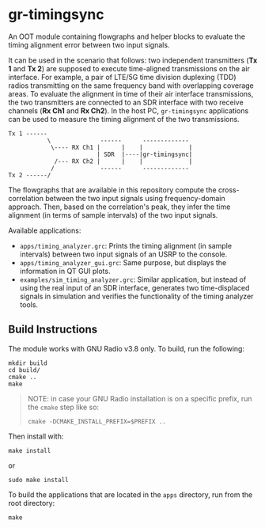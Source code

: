 # gr-timingsync

An OOT module containing flowgraphs and helper blocks to evaluate the timing
alignment error between two input signals.

It can be used in the scenario that follows: two independent transmitters (**Tx
1** and **Tx 2**) are supposed to execute time-aligned transmissions on the air
interface. For example, a pair of LTE/5G time division duplexing (TDD) radios
transmitting on the same frequency band with overlapping coverage areas. To
evaluate the alignment in time of their air interface transmissions, the two
transmitters are connected to an SDR interface with two receive channels (**Rx
Ch1** and **Rx Ch2**). In the host PC, `gr-timingsync` applications can be used
to measure the timing alignment of the two transmissions.

```
Tx 1 ------
           \              ------      -------------
            \---- RX Ch1 |      |    |             |
                         | SDR  |----|gr-timingsync|
             /--- RX Ch2 |      |    |             |
            /             ------      -------------
Tx 2 ------/
```

The flowgraphs that are available in this repository compute the
cross-correlation between the two input signals using frequency-domain
approach. Then, based on the correlation's peak, they infer the time alignment
(in terms of sample intervals) of the two input signals.

Available applications:

- `apps/timing_analyzer.grc`: Prints the timing alignment (in sample intervals)
  between two input signals of an USRP to the console.
- `apps/timing_analyzer_gui.grc`: Same purpose, but displays the information in
  QT GUI plots.
- `examples/sim_timing_analyzer.grc`: Similar application, but instead of using
  the real input of an SDR interface, generates two time-displaced signals in
  simulation and verifies the functionality of the timing analyzer tools.

## Build Instructions

The module works with GNU Radio v3.8 only. To build, run the following:

```
mkdir build
cd build/
cmake ..
make
```

> NOTE: in case your GNU Radio installation is on a specific prefix, run the
> `cmake` step like so:
>
> ```
> cmake -DCMAKE_INSTALL_PREFIX=$PREFIX ..
> ```

Then install with:
```
make install
```
or
```
sudo make install
```

To build the applications that are located in the `apps` directory, run from the
root directory:
```
make
```

